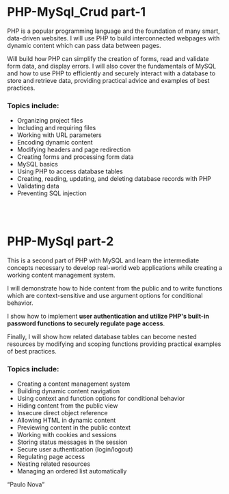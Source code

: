 # PHP-MySql_Crud part-1

<p>PHP is a popular programming language and the foundation of many smart, data-driven websites. 
I will use PHP to build interconnected webpages with dynamic content which can pass data between pages.</p> 
<p>Will build how PHP can simplify the creation of forms, read and validate form data, and display errors. 
I will also cover the fundamentals of MySQL and how to use PHP to efficiently and securely interact with a database to store 
and retrieve data, providing practical advice and examples of best practices.</p>
<h3>Topics include:</h3>

<ul>
  <li>Organizing project files</li>
  <li>Including and requiring files</li>
  <li>Working with URL parameters</li>
  <li>Encoding dynamic content</li>
  <li>Modifying headers and page redirection</li>
  <li>Creating forms and processing form data</li>
  <li>MySQL basics</li>
  <li>Using PHP to access database tables</li>
  <li>Creating, reading, updating, and deleting database records with PHP</li>
  <li>Validating data</li>
  <li>Preventing SQL injection</li>
</ul>
</br>
</br>


# PHP-MySql part-2

<p>This is a second part of PHP with MySQL and learn the intermediate concepts necessary to develop real-world web 
applications while creating a working content management system. </p>
<p>I will demonstrate how to hide content from the public and to write functions which are context-sensitive and use argument options for conditional behavior.</p> 
I show how to implement <strong>user authentication and utilize PHP's built-in password functions to securely regulate page access</strong>. 
<p>Finally, I will show how related database tables can become nested resources by modifying and scoping functions providing practical examples of best practices.

<h3>Topics include:</h3>
<ul>
  <li>Creating a content management system</li>
  <li>Building dynamic content navigation</li>
  <li>Using context and function options for conditional behavior</li>
  <li>Hiding content from the public view</li>
  <li>Insecure direct object reference</li>
  <li>Allowing HTML in dynamic content</li>
  <li>Previewing content in the public context</li>
  <li>Working with cookies and sessions</li>
  <li>Storing status messages in the session</li>
  <li>Secure user authentication (login/logout)</li>
  <li>Regulating page access</li>
  <li>Nesting related resources</li>
  <li>Managing an ordered list automatically</li>
</ul>


<q>Paulo Nova</q>








